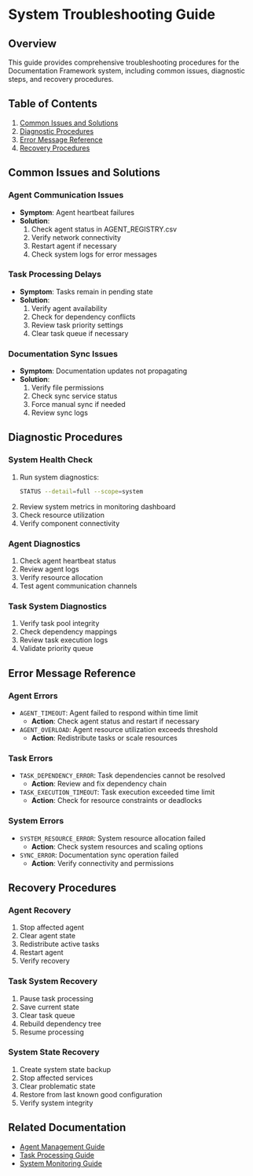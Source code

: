 # System Troubleshooting Guide

## Overview
This guide provides comprehensive troubleshooting procedures for the Documentation Framework system, including common issues, diagnostic steps, and recovery procedures.

## Table of Contents
1. [Common Issues and Solutions](#common-issues-and-solutions)
2. [Diagnostic Procedures](#diagnostic-procedures)
3. [Error Message Reference](#error-message-reference)
4. [Recovery Procedures](#recovery-procedures)

## Common Issues and Solutions

### Agent Communication Issues
- **Symptom**: Agent heartbeat failures
- **Solution**:
  1. Check agent status in AGENT_REGISTRY.csv
  2. Verify network connectivity
  3. Restart agent if necessary
  4. Check system logs for error messages

### Task Processing Delays
- **Symptom**: Tasks remain in pending state
- **Solution**:
  1. Verify agent availability
  2. Check for dependency conflicts
  3. Review task priority settings
  4. Clear task queue if necessary

### Documentation Sync Issues
- **Symptom**: Documentation updates not propagating
- **Solution**:
  1. Verify file permissions
  2. Check sync service status
  3. Force manual sync if needed
  4. Review sync logs

## Diagnostic Procedures

### System Health Check
1. Run system diagnostics:
   ```bash
   STATUS --detail=full --scope=system
   ```
2. Review system metrics in monitoring dashboard
3. Check resource utilization
4. Verify component connectivity

### Agent Diagnostics
1. Check agent heartbeat status
2. Review agent logs
3. Verify resource allocation
4. Test agent communication channels

### Task System Diagnostics
1. Verify task pool integrity
2. Check dependency mappings
3. Review task execution logs
4. Validate priority queue

## Error Message Reference

### Agent Errors
- `AGENT_TIMEOUT`: Agent failed to respond within time limit
  - **Action**: Check agent status and restart if necessary
- `AGENT_OVERLOAD`: Agent resource utilization exceeds threshold
  - **Action**: Redistribute tasks or scale resources

### Task Errors
- `TASK_DEPENDENCY_ERROR`: Task dependencies cannot be resolved
  - **Action**: Review and fix dependency chain
- `TASK_EXECUTION_TIMEOUT`: Task execution exceeded time limit
  - **Action**: Check for resource constraints or deadlocks

### System Errors
- `SYSTEM_RESOURCE_ERROR`: System resource allocation failed
  - **Action**: Check system resources and scaling options
- `SYNC_ERROR`: Documentation sync operation failed
  - **Action**: Verify connectivity and permissions

## Recovery Procedures

### Agent Recovery
1. Stop affected agent
2. Clear agent state
3. Redistribute active tasks
4. Restart agent
5. Verify recovery

### Task System Recovery
1. Pause task processing
2. Save current state
3. Clear task queue
4. Rebuild dependency tree
5. Resume processing

### System State Recovery
1. Create system state backup
2. Stop affected services
3. Clear problematic state
4. Restore from last known good configuration
5. Verify system integrity

## Related Documentation
- [Agent Management Guide](../agents/AGENT_MANAGEMENT.md)
- [Task Processing Guide](../tasks/TASK_PROCESSING.md)
- [System Monitoring Guide](../monitoring/MONITORING_GUIDE.md)

